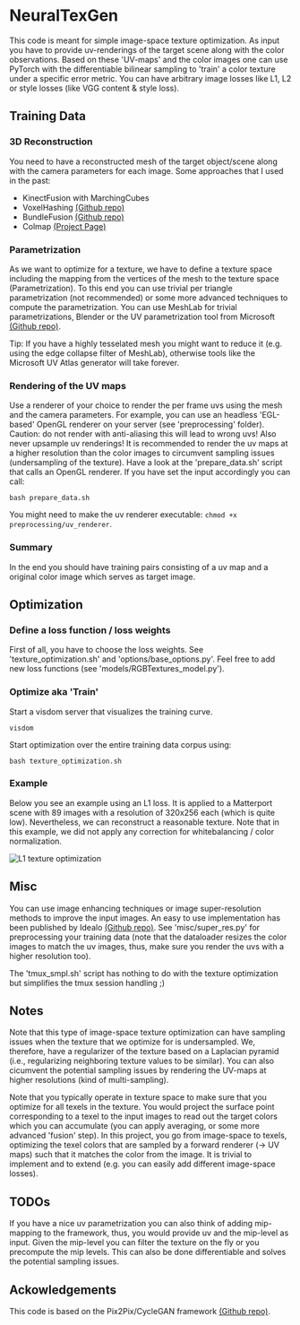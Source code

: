 # NeuralTexGen

This code is meant for simple image-space texture optimization.
As input you have to provide uv-renderings of the target scene along with the color observations.
Based on these 'UV-maps' and the color images one can use PyTorch with the differentiable bilinear sampling to 'train' a color texture under a specific error metric.
You can have arbitrary image losses like L1, L2 or style losses (like VGG content & style loss).

## Training Data

### 3D Reconstruction
You need to have a reconstructed mesh of the target object/scene along with the camera parameters for each image.
Some approaches that I used in the past:
- KinectFusion with MarchingCubes
- VoxelHashing [(Github repo)](https://github.com/niessner/VoxelHashing)
- BundleFusion [(Github repo)](https://github.com/niessner/BundleFusion)
- Colmap [(Project Page)](https://colmap.github.io/)

### Parametrization
As we want to optimize for a texture, we have to define a texture space including the mapping from the vertices of the mesh to the texture space (Parametrization).
To this end you can use trivial per triangle parametrization (not recommended) or some more advanced techniques to compute the parametrization.
You can use MeshLab for trivial parametrizations, Blender or the UV parametrization tool from Microsoft [(Github repo)](https://github.com/microsoft/UVAtlas).

Tip: If you have a highly tesselated mesh you might want to reduce it (e.g. using the edge collapse filter of MeshLab), otherwise tools like the Microsoft UV Atlas generator will take forever.

### Rendering of the UV maps
Use a renderer of your choice to render the per frame uvs using the mesh and the camera parameters.
For example, you can use an headless 'EGL-based' OpenGL renderer on your server (see 'preprocessing' folder).
Caution: do not render with anti-aliasing this will lead to wrong uvs! Also never upsample uv renderings!
It is recommended to render the uv maps at a higher resolution than the color images to circumvent sampling issues (undersampling of the texture).
Have a look at the 'prepare_data.sh' script that calls an OpenGL renderer.
If you have set the input accordingly you can call:

```bash prepare_data.sh```

You might need to make the uv renderer executable: ```chmod +x preprocessing/uv_renderer```.

### Summary
In the end you should have training pairs consisting of a uv map and a original color image which serves as target image.

## Optimization

### Define a loss function / loss weights
First of all, you have to choose the loss weights.
See 'texture_optimization.sh' and 'options/base_options.py'.
Feel free to add new loss functions (see 'models/RGBTextures_model.py').

### Optimize aka 'Train'
Start a visdom server that visualizes the training curve.

```visdom```

Start optimization over the entire training data corpus using:

```bash texture_optimization.sh```


### Example

Below you see an example using an L1 loss. It is applied to a Matterport scene with 89 images with a resolution of 320x256 each (which is quite low).
Nevertheless, we can reconstruct a reasonable texture. Note that in this example, we did not apply any correction for whitebalancing / color normalization.

![L1 texture optimization](images/example_l1_low_res_input.jpg "L1 texture optimization.")

## Misc

You can use image enhancing techniques or image super-resolution methods to improve the input images.
An easy to use implementation has been published by Idealo [(Github repo)](https://github.com/idealo/image-super-resolution).
See 'misc/super_res.py' for preprocessing your training data (note that the dataloader resizes the color images to match the uv images, thus, make sure you render the uvs with a higher resolution too).

The 'tmux_smpl.sh' script has nothing to do with the texture optimization but simplifies the tmux session handling ;)

## Notes

Note that this type of image-space texture optimization can have sampling issues when the texture that we optimize for is undersampled.
We, therefore, have a regularizer of the texture based on a Laplacian pyramid (i.e., regularizing neighboring texture values to be similar).
You can also cicumvent the potential sampling issues by rendering the UV-maps at higher resolutions (kind of multi-sampling).

Note that you typically operate in texture space to make sure that you optimize for all texels in the texture.
You would project the surface point corresponding to a texel to the input images to read out the target colors which you can accumulate (you can apply averaging, or some more advanced 'fusion' step).
In this project, you go from image-space to texels, optimizing the texel colors that are sampled by a forward renderer (-> UV maps) such that it matches the color from the image.
It is trivial to implement and to extend (e.g. you can easily add different image-space losses).

## TODOs

If you have a nice uv parametrization you can also think of adding mip-mapping to the framework, thus, you would provide uv and the mip-level as input.
Given the mip-level you can filter the texture on the fly or you precompute the mip levels. This can also be done differentiable and solves the potential sampling issues.

## Ackowledgements
This code is based on the Pix2Pix/CycleGAN framework [(Github repo)](https://github.com/junyanz/pytorch-CycleGAN-and-pix2pix).